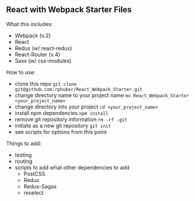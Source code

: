 React with Webpack Starter Files
----

What this includes:
- Webpack (v.2)
- React
- Redux (w/ react-redux)
- React-Router (v.4)
- Sass (w/ css-modules)

How to use:
- clone this repo ```git clone git@github.com:rphuber/React_Webpack_Starter.git```
- change directory name to your project name ```mv React_Webpack_Starter <your_project_name>```
- change directory into your project ```cd <your_project_name>```
- install npm dependencies ```npm install```
- remove git repository information ```rm -rf .git```
- initiate as a new git repository ```git init```
- see scripts for options from this point

Things to add:
- testing
- routing
- scripts to add what other dependencies to add
	- PostCSS
	- Redux
	- Redux-Sagas
	- reselect
